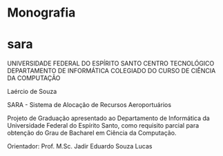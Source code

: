 # Monografia
# sara

UNIVERSIDADE FEDERAL DO ESPÍRITO SANTO
CENTRO TECNOLÓGICO
DEPARTAMENTO DE INFORMÁTICA
COLEGIADO DO CURSO DE CIÊNCIA DA COMPUTAÇÃO









Laércio de Souza



SARA - Sistema de Alocação de Recursos Aeroportuários




Projeto de Graduação apresentado ao Departamento de Informática da Universidade Federal do Espírito Santo, como requisito parcial para obtenção do Grau de Bacharel em Ciência da Computação.

						


Orientador: Prof. M.Sc. Jadir Eduardo Souza Lucas


